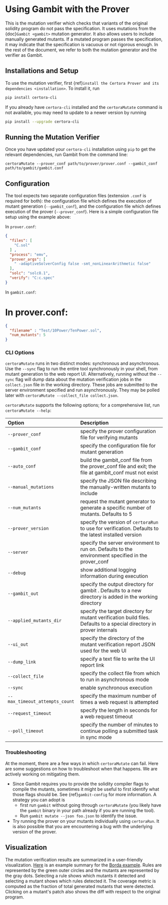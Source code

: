 # Using Gambit with the Prover

This is the mutation verifier which
 checks that variants of the original
 solidity program do not pass the specification.
It uses mutations from the {doc}`Gambit <gambit>`
  mutation generator.
It also allows users to include manually generated mutants.
If a mutated program passes the specification,
it may indicate that the specification is vacuous or not rigorous enough.
In the rest of the document,
  we refer to both the mutation generator and the verifier as Gambit.

## Installations and Setup

To use the mutation verifier,
  first {ref}`install the Certora Prover and its dependencies <installation>`.
To install it, run

```sh
pip install certora-cli
```

If you already have `certora-cli` installed and
  the `certoraMutate` command is not available,
  you may need to update to a newer version by running

```sh
pip install --upgrade certora-cli
```


## Running the Mutation Verifier

Once you have updated your `certora-cli` installation using `pip` to get the relevant
dependencies, run Gambit from the command line:

```
certoraMutate --prover_conf path/to/prover/prover.conf --gambit_conf path/to/gambit/gambit.conf
```

## Configuration
The tool expects two separate configuration files (extension `.conf` is required for both):
the configuration file which defines the execution of mutant generation (`--gambit_conf`),
and the configuration file which defines execution of the prover (`--prover_conf`).
Here is a simple configuration file setup using the example above:

In `prover.conf`:

```json
{
  "files": [
    "C.sol"
  ] ,
  "process": "emv",
  "prover_args": [
    " -adaptiveSolverConfig false -smt_nonLinearArithmetic false"
  ],
  "solc": "solc8.1",
  "verify": "C:c.spec"
}
```
In `gambit.conf`:

# In prover.conf:
```json
{
  "filename" : "Test/10Power/TenPower.sol",
  "num_mutants": 5
}
```

### CLI Options

`certoraMutate` runs in two distinct modes: synchronous and asynchronous. Use the `--sync` flag to run the entire tool synchronously
in your shell, from mutant generation to the web report UI. Alternatively, running without the `--sync` flag will dump
data about the mutation verification jobs in the `collect.json` file in the working directory. These jobs are submitted
to the server environment specified and run asynchronously. They may be polled later with
`certoraMutate --collect_file collect.json`.

`certoraMutate` supports the following options; for a comprehensive list, run `certoraMutate --help`:

| Option                         | Description                                                                                                           |
|:-------------------------------|:----------------------------------------------------------------------------------------------------------------------|
| `--prover_conf`                | specify the prover configuration file for verifying mutants                                                           |
| `--gambit_conf`                | specify the configuration file for mutant generation                                                                  |
| `--auto_conf`                  | build the gambit_conf file from the prover_conf file and exit; the file at gambit_conf must not exist                 |
| `--manual_mutations`           | specify the JSON file describing the manually-written mutants to include                                              |
| `--num_mutants`                | request the mutant generator to generate a specific number of mutants. Defaults to 5                                  |
| `--prover_version`             | specify the version of `certoraRun` to use for verification. Defaults to the latest installed version                 |
| `--server`                     | specify the server environment to run on. Defaults to the environment specified in the prover_conf                    |
| `--debug`                      | show additional logging information during execution                                                                  |
| `--gambit_out`                 | specify the output directory for gambit . Defaults to a new directory is added in the working directory               |
| `--applied_mutants_dir`        | specify the target directory for mutant verification build files. Defaults to a special directory in prover internals |
| `--ui_out`                     | specify the directory of the mutant verification report JSON used for the web UI                                      |
| `--dump_link`                  | specify a text file to write the UI report link                                                                       |
| `--collect_file`               | specify the collect file from which to run in asynchronous mode                                                       |
| `--sync`                       | enable synchronous execution                                                                                          |
| `--max_timeout_attempts_count` | specify the maximum number of times a web request is attempted                                                        |
| `--request_timeout`            | specify the length in seconds for a web request timeout                                                               |
| `--poll_timeout`               | specify the number of minutes to continue polling a submitted task in sync mode                                       |


### Troubleshooting

At the moment, there are a few ways in which `certoraMutate` can fail. Here are some suggestions on how to troubleshoot when that happens. We are actively working on mitigating them.

- Since Gambit requires you to provide the solidity compiler flags to compile the mutants, sometimes it might be useful to first identify what those flags should be. See {ref}`gambit-config` for more information. A strategy you can adopt is
  * first run `gambit` without going through `certoraMutate` (you likely have the `gambit` binary in your path already if you are running the tool).
  * Run `gambit mutate --json foo.json` to identify the issue.
- Try running the prover on your mutants individually using `certoraRun`. It is also possible that you are encountering a bug with the underlying version of the prover.

## Visualization

The mutation verification results are
  summarized in a user-friendly visualization.
[Here](https://mutation-testing-beta.certora.com/reports/mutation?id=c7c659d7-d500-46f2-acf1-1392eee714b5&anonymousKey=f4b40ba6-2160-4993-9f50-02625b291cae) is an example summary
  for the [Borda example](https://demo.certora.com/?Borda).
Rules are represented by the green outer circles
  and the mutants are represented by the gray dots.
Selecting a rule shows which mutants it detected
  and selecting a mutant shows which rules detected it.
The coverage metric is computed as the fraction
  of total generated mutants that were detected.
Clicking on a mutant's patch also shows the
  diff with respect to the original program.

